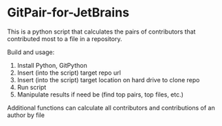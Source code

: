 # GitPair-for-JetBrains
This is a python script that calculates the pairs of contributors that contributed most to a file in a repository.
 
Build and usage:
1) Install Python, GitPython
2) Insert (into the script) target repo url
3) Insert (into the script) target location on hard drive to clone repo
4) Run script
5) Manipulate results if need be (find top pairs, top files, etc.)

Additional functions can calculate all contributors and contributions of an author by file